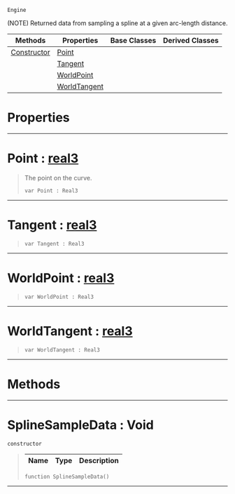  `Engine`

(NOTE) Returned data from sampling a spline at a given arc-length distance.

|Methods|Properties|Base Classes|Derived Classes|
|---|---|---|---|
|[ Constructor](splinesampledata.md#splinesampledata-void)|[ Point](splinesampledata.md#point-zilch-engine-docume)| | |
| |[ Tangent](splinesampledata.md#tangent-zilch-engine-docu)| | |
| |[ WorldPoint](splinesampledata.md#worldpoint-zilch-engine-d)| | |
| |[ WorldTangent](splinesampledata.md#worldtangent-zilch-engine)| | |


 #  Properties


---  
 #  Point : [real3](../nada_base_types/real3.md)

> The point on the curve.
> ```TS:Nada
> var Point : Real3


---  
 #  Tangent : [real3](../nada_base_types/real3.md)

> 
> ```TS:Nada
> var Tangent : Real3


---  
 #  WorldPoint : [real3](../nada_base_types/real3.md)

> 
> ```TS:Nada
> var WorldPoint : Real3


---  
 #  WorldTangent : [real3](../nada_base_types/real3.md)

> 
> ```TS:Nada
> var WorldTangent : Real3


---  
 #  Methods


---  
 #  SplineSampleData : Void

 `constructor`

> 
> |Name|Type|Description|
> |---|---|---|
> ```TS:Nada
> function SplineSampleData()
> ``` 


---  
 

 